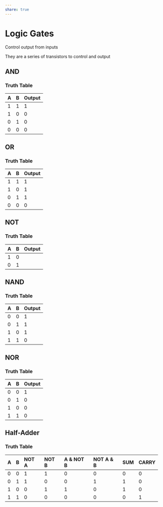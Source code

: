 ```yaml
---
share: true  
---  
```


# Logic Gates

Control output from inputs

They are a series of transistors to control and output

## AND

### Truth Table

| A | B | Output |
|-|-|-|
| 1 | 1 | 1 |
| 1 | 0 | 0 |
| 0 | 1 | 0 |
| 0 | 0 | 0 |

## OR

### Truth Table

| A | B | Output |
|-|-|-|
| 1 | 1 | 1 |
| 1 | 0 | 1 |
| 0 | 1 | 1 |
| 0 | 0 | 0 |

## NOT

### Truth Table

| A | B | Output |
|-|-|-|
| 1 | 0 |
| 0 | 1 |

## NAND

### Truth Table

| A | B | Output |
|-|-|-|
| 0 | 0 | 1 |
| 0 | 1 | 1 |
| 1 | 0 | 1 |
| 1 | 1 | 0 |

## NOR

### Truth Table

| A | B | Output |
|-|-|-|
| 0 | 0 | 1 |
| 0 | 1 | 0 |
| 1 | 0 | 0 |
| 1 | 1 | 0 |

## Half-Adder 

### Truth Table

|A|B|NOT A|NOT B|A & NOT B|NOT A & B|SUM|CARRY|
|:----|:----|:----|:----|:----|:----|:----|:----|
|0|0|1|1|0|0|0|0|
|0|1|1|0|0|1|1|0|
|1|0|0|1|1|0|1|0|
|1|1|0|0|0|0|0|1|
